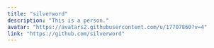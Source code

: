 ```yaml
---
title: "silverword"
description: "This is a person."
avatar: "https://avatars2.githubusercontent.com/u/17707860?v=4"
link: "https://github.com/silverword"
---
```

